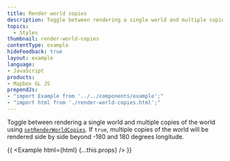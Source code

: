 ```yaml
---
title: Render world copies
description: Toggle between rendering a single world and multiple copies of the world using setRenderWorldCopies.
topics:
  - Styles
thumbnail: render-world-copies
contentType: example
hideFeedback: true
layout: example
language:
- JavaScript
products:
- Mapbox GL JS
prependJs:
- "import Example from '../../components/example';"
- "import html from './render-world-copies.html';"
---
```


Toggle between rendering a single world and multiple copies of the world using [`setRenderWorldCopies`](https://maplibre.org/maplibre-gl-js-docs/api/map/#map#setrenderworldcopies). If `true`, multiple copies of the world will be rendered side by side beyond -180 and 180 degrees longitude.

{{ <Example html={html} {...this.props} /> }}
